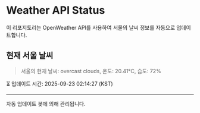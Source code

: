 
# Weather API Status

이 리포지토리는 OpenWeather API를 사용하여 서울의 날씨 정보를 자동으로 업데이트합니다.

## 현재 서울 날씨
> 서울의 현재 날씨: overcast clouds, 온도: 20.41°C, 습도: 72%

⏳ 업데이트 시간: 2025-09-23 02:14:27 (KST)

---
자동 업데이트 봇에 의해 관리됩니다.
